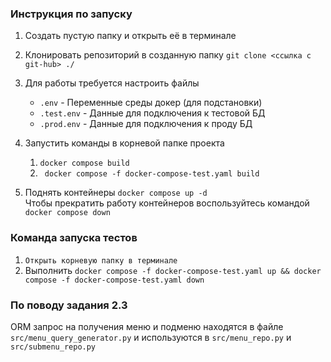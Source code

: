### Инструкция по запуску 
1. Создать пустую папку и открыть её в терминале

2. Клонировать репозиторий в созданную папку
```git clone <ссылка с git-hub> ./```

3. Для работы требуется настроить файлы
     - ```.env``` - Переменные среды докер (для подстановки)
     - ```.test.env``` - Данные для подключения к тестовой БД
     - ```.prod.env``` - Данные для подключения к проду БД

4. Запустить команды в корневой папке проекта
     1. ```docker compose build```
     2. ``` docker compose -f docker-compose-test.yaml build```

5. Поднять контейнеры  ```docker compose up -d``` <br>
   Чтобы прекратить работу контейнеров воспользуйтесь командой ```docker compose down```
   
### Команда запуска тестов 
1. ```Открыть корневую папку в терминале```
2. Выполнить ```docker compose -f docker-compose-test.yaml up && docker compose -f docker-compose-test.yaml down```


### По поводу задания 2.3
ORM запрос на получения меню и подменю находятся в файле ```src/menu_query_generator.py``` и используются в ```src/menu_repo.py``` и ```src/submenu_repo.py```


